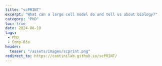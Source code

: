 ```yaml
---
title: "scPRINT"
excerpt: "What can a large cell model do and tell us about biology?"
category: "PhD"
toc: true
date: 2024-06-10
tags:
 - PhD
 - Comp-Bio
header:
  teaser: "/assets/images/scprint.png"
redirect_to: https://cantinilab.github.io/scPRINT/
---
```


